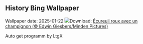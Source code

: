 ## History Bing Wallpaper
Wallpaper date: 2025-01-22
![](https://www.bing.com/th?id=OHR.DutchSquirrel_FR-CA4252766314_UHD.jpg&w=1000)Download: [Écureuil roux avec un champignon (© Edwin Giesbers/Minden Pictures)](https://www.bing.com/th?id=OHR.DutchSquirrel_FR-CA4252766314_UHD.jpg)

Auto get programm by LtgX
